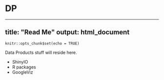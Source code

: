 # DP

---
title: "Read Me"
output: html_document
---

```{r setup, include=FALSE}
knitr::opts_chunk$set(echo = TRUE)
```

Data Products stuff will reside here.
* ShinyIO
* R packages
* GoogleViz